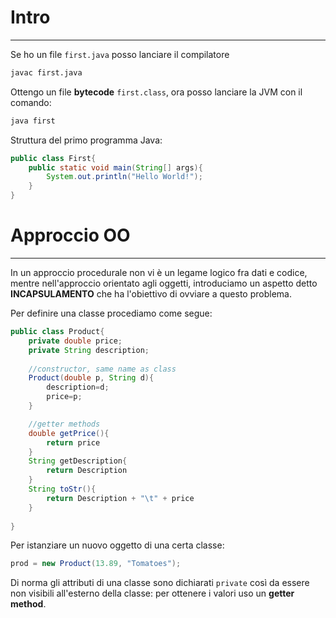 # Intro
---
Se ho un file `first.java` posso lanciare il compilatore

```bash
javac first.java
```

Ottengo un file **bytecode** `first.class`, ora posso lanciare la JVM con il comando: 

```bash
java first
```

Struttura del primo programma Java:

```java
public class First{
	public static void main(String[] args){
		System.out.println("Hello World!");
	}
}
```

# Approccio OO
---
In un approccio procedurale non vi è un legame logico fra dati e codice, mentre nell'approccio orientato agli oggetti, introduciamo un aspetto detto **INCAPSULAMENTO** che ha l'obiettivo di ovviare a questo problema.

Per definire una classe procediamo come segue:

```java
public class Product{
	private double price;
	private String description;
	
	//constructor, same name as class
	Product(double p, String d){
		description=d;
		price=p;
	}

	//getter methods
	double getPrice(){
		return price
	}
	String getDescription{
		return Description	
	}
	String toStr(){
		return Description + "\t" + price
	}
	
}
```

Per istanziare un nuovo oggetto di una certa classe:

```java
prod = new Product(13.89, "Tomatoes");
```

Di norma gli attributi di una classe sono dichiarati `private` così da essere non visibili all'esterno della classe: per ottenere i valori uso un **getter method**.

